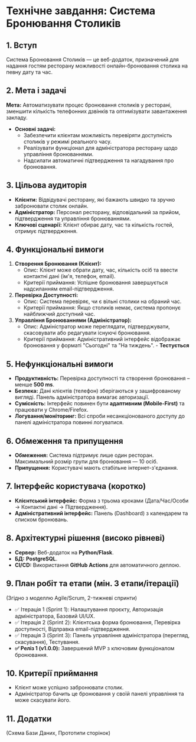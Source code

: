 # Технічне завдання: Система Бронювання Столиків

## 1. Вступ
Система Бронювання Столиків — це веб-додаток, призначений для надання гостям ресторану можливості онлайн-бронювання столика на певну дату та час.

## 2. Мета і задачі
**Мета:** Автоматизувати процес бронювання столиків у ресторані, зменшити кількість телефонних дзвінків та оптимізувати завантаження закладу.

- **Основні задачі:**
    - Забезпечити клієнтам можливість перевіряти доступність столиків у режимі реального часу.
    - Реалізувати функціонал для адміністратора ресторану щодо управління бронюваннями.
    - Надсилати автоматичні підтвердження та нагадування про бронювання.

## 3. Цільова аудиторія
- **Клієнти:** Відвідувачі ресторану, які бажають швидко та зручно забронювати столик онлайн.
- **Адміністратор:** Персонал ресторану, відповідальний за прийом, підтвердження та управління бронюваннями.
- **Ключові сценарії:** Клієнт обирає дату, час та кількість гостей, отримує підтвердження.

## 4. Функціональні вимоги
1. **Створення Бронювання (Клієнт):**
    - Опис: Клієнт може обрати дату, час, кількість осіб та ввести контактні дані (ім'я, телефон, email).
    - Критерії приймання: Успішне бронювання завершується надсиланням email-підтвердження.
2. **Перевірка Доступності:**
    - Опис: Система перевіряє, чи є вільні столики на обраний час.
    - Критерії приймання: Якщо столиків немає, система пропонує найближчий доступний час.
3. **Управління Бронюваннями (Адміністратор):**
    - Опис: Адміністратор може переглядати, підтверджувати, скасовувати або редагувати існуючі бронювання.
    - Критерії приймання: Адміністративний інтерфейс відображає бронювання у форматі "Сьогодні" та "На тиждень". - **Тестується**

## 5. Нефункціональні вимоги
- **Продуктивність:** Перевірка доступності та створення бронювання – менше **500 ms**.
- **Безпека:** Дані клієнтів (телефон) зберігаються у зашифрованому вигляді. Панель адміністратора вимагає авторизації.
- **Сумісність:** Інтерфейс повинен бути **адаптивним (Mobile-First)** та працювати у Chrome/Firefox.
- **Логування/моніторинг:** Всі спроби несанкціонованого доступу до панелі адміністратора повинні логуватися.

## 6. Обмеження та припущення
- **Обмеження:** Система підтримує лише один ресторан. Максимальний розмір групи для бронювання — 10 осіб.
- **Припущення:** Користувачі мають стабільне інтернет-з'єднання.

## 7. Інтерфейс користувача (коротко)
- **Клієнтський інтерфейс:** Форма з трьома кроками (Дата/Час/Особи -> Контактні дані -> Підтвердження).
- **Адміністративний інтерфейс:** Панель (Dashboard) з календарем та списком бронювань.

## 8. Архітектурні рішення (високо рівневі)
- **Сервер:** Веб-додаток на **Python/Flask**.
- **БД:** **PostgreSQL**.
- **CI/CD:** Використання **GitHub Actions** для автоматичного деплою.

## 9. План робіт та етапи (мін. 3 етапи/ітерації)
(Згідно з моделлю Agile/Scrum, 2-тижневі спринти)
- ✅ Ітерація 1 (Sprint 1): Налаштування проєкту, Авторизація адміністратора, Базовий UI/UX.
- ✅ Ітерація 2 (Sprint 2): Клієнтська форма бронювання, Перевірка доступності, Відправка email-підтвердження.
- ✅ Ітерація 3 (Sprint 3): Панель управління адміністратора (перегляд, скасування), Тестування.
- **✅ Реліз 1 (v1.0.0):** Завершений MVP з ключовим функціоналом бронювання.

## 10. Критерії приймання
- Клієнт може успішно забронювати столик.
- Адміністратор бачить це бронювання у своїй панелі управління та може скасувати його.

## 11. Додатки
(Схема Бази Даних, Прототипи сторінок)